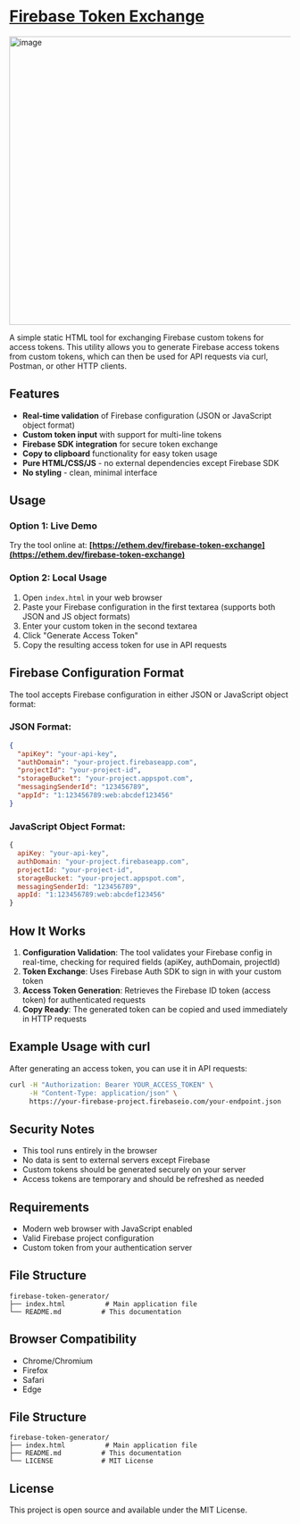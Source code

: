# [Firebase Token Exchange](https://ethem.dev/firebase-token-exchange)

<img width="708" height="517" alt="image" src="https://github.com/user-attachments/assets/36f2df43-3ab0-4abd-b36e-514878b2ce09" />


A simple static HTML tool for exchanging Firebase custom tokens for access tokens. This utility allows you to generate Firebase access tokens from custom tokens, which can then be used for API requests via curl, Postman, or other HTTP clients.

## Features

- **Real-time validation** of Firebase configuration (JSON or JavaScript object format)
- **Custom token input** with support for multi-line tokens
- **Firebase SDK integration** for secure token exchange
- **Copy to clipboard** functionality for easy token usage
- **Pure HTML/CSS/JS** - no external dependencies except Firebase SDK
- **No styling** - clean, minimal interface

## Usage

### Option 1: Live Demo
Try the tool online at: **[https://ethem.dev/firebase-token-exchange](https://ethem.dev/firebase-token-exchange)**

### Option 2: Local Usage
1. Open `index.html` in your web browser
2. Paste your Firebase configuration in the first textarea (supports both JSON and JS object formats)
3. Enter your custom token in the second textarea
4. Click "Generate Access Token"
5. Copy the resulting access token for use in API requests

## Firebase Configuration Format

The tool accepts Firebase configuration in either JSON or JavaScript object format:

### JSON Format:
```json
{
  "apiKey": "your-api-key",
  "authDomain": "your-project.firebaseapp.com",
  "projectId": "your-project-id",
  "storageBucket": "your-project.appspot.com",
  "messagingSenderId": "123456789",
  "appId": "1:123456789:web:abcdef123456"
}
```

### JavaScript Object Format:
```javascript
{
  apiKey: "your-api-key",
  authDomain: "your-project.firebaseapp.com",
  projectId: "your-project-id",
  storageBucket: "your-project.appspot.com",
  messagingSenderId: "123456789",
  appId: "1:123456789:web:abcdef123456"
}
```

## How It Works

1. **Configuration Validation**: The tool validates your Firebase config in real-time, checking for required fields (apiKey, authDomain, projectId)
2. **Token Exchange**: Uses Firebase Auth SDK to sign in with your custom token
3. **Access Token Generation**: Retrieves the Firebase ID token (access token) for authenticated requests
4. **Copy Ready**: The generated token can be copied and used immediately in HTTP requests

## Example Usage with curl

After generating an access token, you can use it in API requests:

```bash
curl -H "Authorization: Bearer YOUR_ACCESS_TOKEN" \
     -H "Content-Type: application/json" \
     https://your-firebase-project.firebaseio.com/your-endpoint.json
```

## Security Notes

- This tool runs entirely in the browser
- No data is sent to external servers except Firebase
- Custom tokens should be generated securely on your server
- Access tokens are temporary and should be refreshed as needed

## Requirements

- Modern web browser with JavaScript enabled
- Valid Firebase project configuration
- Custom token from your authentication server

## File Structure

```
firebase-token-generator/
├── index.html          # Main application file
└── README.md          # This documentation
```

## Browser Compatibility

- Chrome/Chromium
- Firefox
- Safari
- Edge

## File Structure

```
firebase-token-generator/
├── index.html          # Main application file
├── README.md          # This documentation
└── LICENSE            # MIT License
```

## License

This project is open source and available under the MIT License.

